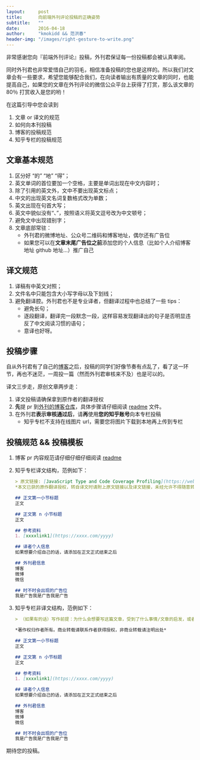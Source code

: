 ```yaml
---
layout:     post
title:      向前端外刊评论投稿的正确姿势
subtitle:   ""
date:       2016-04-18
author:     "kmokidd && 范洪春"
header-img: "/images/right-gesture-to-write.png"
---
```



非常感谢您向『前端外刊评论』投稿，外刊君保证每一份投稿都会被认真审阅。

同时外刊君也非常爱惜自己的羽毛，相信准备投稿的您也是这样的。所以我们对文章会有一些要求，希望您能够配合我们，在向读者输出有质量的文章的同时，也能提高自己，如果您的文章在外刊评论的微信公众平台上获得了打赏，那么该文章的 80％ 打赏收入是您的哟！



在这篇引导中您会读到

1. 文章 or 译文的规范
2. 如何向本刊投稿
3. 博客的投稿规范
4. 知乎专栏的投稿规范



## 文章基本规范

1. 区分好 “的” “地” “得”；
2. 英文单词的首位要加一个空格，主要是单词出现在中文内容时；
3. 除了引用的英文外，文中不要出现英文标点；
4. 中文的出现英文名词复数格式改为单数；
5. 英文出现在句首大写；
6. 英文中貌似没有“、”，按照语义将英文逗号改为中文顿号；
7. 避免文中出现错别字；
8. 文章底部常驻：
   + 外刊君的微博地址、公众号二维码和博客地址，偶尔还有广告位
   + 如果您可以在**文章末尾广告位之前**添加您的个人信息（比如个人介绍博客地址 github 地址...）推广自己



## 译文规范

1. 译稿有中英文对照；
2. 文件名中只能包含大小写字母以及下划线；
3. 避免翻译腔。外刊君也不是专业译者，但翻译过程中也总结了一些 tips：
   + 避免长句；
   + 逐段翻译，翻译完一段默念一段，这样容易发现翻译出的句子是否明显违反了中文阅读习惯的语句；
   + 意译也好呀。



## 投稿步骤

自从外刊君有了自己的[博客](http://qianduan.guru/)之后，投稿的同学们好像节奏有点乱了，看了这一环节，再也不迷茫，一周投一篇（然而外刊君审核来不及）也是可以的。

译文三步走，原创文章两步走：

1. 译文投稿请确保拿到原作者的翻译授权
2. **先**提 pr 到[外刊的博客仓库](https://github.com/FrontendMagazine/FrontendMagazine.github.io)，具体步骤请仔细阅读 [readme](https://github.com/FrontendMagazine/FrontendMagazine.github.io/blob/master/README.md) 文件。
3. 在外刊君**表示审核通过后**，请**再**使用**您的知乎账号**向本专栏投稿
   + 知乎专栏不支持在线图片 url，需要您将图片下载到本地再上传到专栏



## 投稿规范 && 投稿模板

1. 博客 pr 内容规范请仔细仔细仔细阅读 [readme](https://github.com/FrontendMagazine/FrontendMagazine.github.io/blob/master/README.md)

2. 知乎专栏译文结构，范例如下：

   ```markdown
   > 原文链接: [JavaScript Type and Code Coverage Profiling](https://webkit.org/blog/3846/type-profiling-and-code-coverage-profiling-for-javascript/)
   *本文已获的原作翻译授权，转自译文时请附上原文链接以及译文链接，未经允许不得随意转载译文*

   ## 正文第一小节标题
   正文

   ## 正文第 n 小节标题
   正文

   ## 参考资料
   1. [xxxxlink1](https://xxxx.com/yyyy)

   ## 译者个人信息
   如果想要介绍自己的话，请添加在正文正式结束之后

   ## 外刊君信息
   博客
   微博
   微信

   ## 时不时会出现的广告位
   我是广告我是广告我是广告
   ```

3. 知乎专栏非译文结构，范例如下：

   ```markdown
   > （如果有的话）写作前提：为什么会想要写这篇文章，受到了什么事情/文章的启发，或者原载于[xxxx](https://xxx.com)

   *著作权归作者所有。商业转载请联系作者获得授权，非商业转载请注明出处*

   ## 正文第一小节标题
   正文

   ## 正文第 n 小节标题
   正文

   ## 参考资料
   1. [xxxxlink1](https://xxxx.com/yyyy)

   ## 译者个人信息
   如果想要介绍自己的话，请添加在正文正式结束之后

   ## 外刊君信息
   博客
   微博
   微信

   ## 时不时会出现的广告位
   我是广告我是广告我是广告
   ```



期待您的投稿。